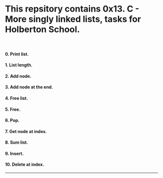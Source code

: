 <h1>This repsitory contains 0x13. C - More singly linked lists, tasks for Holberton School.</h1>
<br>
<h4>0. Print list.</h4>
<h4>1. List length.</h4>
<h4>2. Add node.</h4>
<h4>3. Add node at the end.</h4>
<h4>4. Free list.</h4>
<h4>5. Free.</h4>
<h4>6. Pop.</h4>
<h4>7. Get node at index.</h4>
<h4>8. Sum list.</h4>
<h4>9. Insert.</h4>
<h4>10. Delete at index.</h4>
<hr>